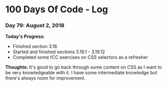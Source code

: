 # 100 Days Of Code - Log

### Day 79: August 2, 2018

**Today's Progress**: 
* Finished section 3.18
* Started and finished sections 3.19.1 - 3.19.12
* Completed some fCC exercises on CSS selectors as a refresher

**Thoughts:** 
It's good to go back through some content on CSS as I want to be very knowledgeable with it.  I have some intermediate knowledge but there's always room for improvement.
